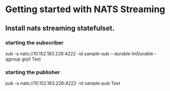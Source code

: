 # Getting started with NATS Streaming

## Install nats streaming statefulset.


### starting the subscriber
sub -s nats://10.152.183.228:4222 -id sample-sub --durable ImDurable -qgroup grp1 Test

### starting the publisher
pub -s nats://10.152.183.228:4222 -id sample-pub Test 